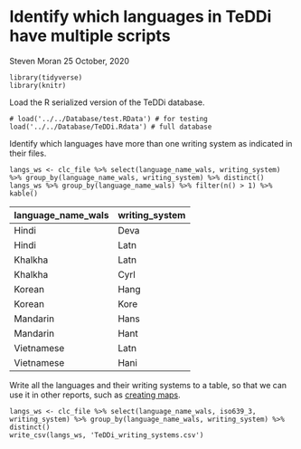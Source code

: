 Identify which languages in TeDDi have multiple scripts
================
Steven Moran
25 October, 2020

    library(tidyverse)
    library(knitr)

Load the R serialized version of the TeDDi database.

    # load('../../Database/test.RData') # for testing
    load('../../Database/TeDDi.Rdata') # full database

Identify which languages have more than one writing system as indicated
in their files.

    langs_ws <- clc_file %>% select(language_name_wals, writing_system) %>% group_by(language_name_wals, writing_system) %>% distinct()
    langs_ws %>% group_by(language_name_wals) %>% filter(n() > 1) %>% kable()

| language\_name\_wals | writing\_system |
|:---------------------|:----------------|
| Hindi                | Deva            |
| Hindi                | Latn            |
| Khalkha              | Latn            |
| Khalkha              | Cyrl            |
| Korean               | Hang            |
| Korean               | Kore            |
| Mandarin             | Hans            |
| Mandarin             | Hant            |
| Vietnamese           | Latn            |
| Vietnamese           | Hani            |

Write all the languages and their writing systems to a table, so that we
can use it in other reports, such as [creating maps](../maps/maps.md).

    langs_ws <- clc_file %>% select(language_name_wals, iso639_3, writing_system) %>% group_by(language_name_wals, writing_system) %>% distinct()
    write_csv(langs_ws, 'TeDDi_writing_systems.csv')
